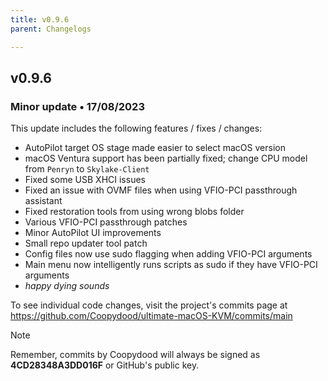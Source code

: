 ```yaml
---
title: v0.9.6
parent: Changelogs

---
```


## v0.9.6

### Minor update • 17/08/2023

This update includes the following features / fixes / changes:

- AutoPilot target OS stage made easier to select macOS version
- macOS Ventura support has been partially fixed; change CPU model from `Penryn` to `Skylake-Client` 
- Fixed some USB XHCI issues
- Fixed an issue with OVMF files when using VFIO-PCI passthrough assistant
- Fixed restoration tools from using wrong blobs folder
- Various VFIO-PCI passthrough patches
- Minor AutoPilot UI improvements
- Small repo updater tool patch
- Config files now use sudo flagging when adding VFIO-PCI arguments
- Main menu now intelligently runs scripts as sudo if they have VFIO-PCI arguments 
- *happy dying sounds*

To see individual code changes, visit the project's commits page at <https://github.com/Coopydood/ultimate-macOS-KVM/commits/main>

> [!NOTE]
> Remember, commits by Coopydood will always be signed as **4CD28348A3DD016F** or GitHub's public key.